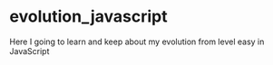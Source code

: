 # evolution_javascript
Here I going to learn and keep about my evolution from level easy in JavaScript
